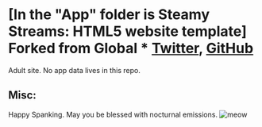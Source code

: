 # [In the "App" folder is Steamy Streams: HTML5 website template] Forked from Global *  [Twitter](https://twitter.com/BuckyMaler), [GitHub](https://github.com/BuckyMaler)


Adult site. No app data lives in this repo.




## Misc:
Happy Spanking. May you be blessed with nocturnal emissions.
![meow](https://github.com/steamystreams/steamystreams.github.io/blob/main/sm_stream.gif)
